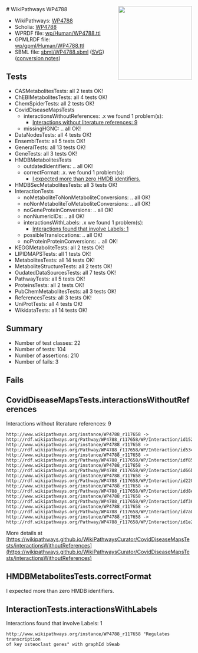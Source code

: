 <img style="float: right; width: 200px" src="../logo.png" />
# WikiPathways WP4788

* WikiPathways: [WP4788](https://identifiers.org/wikipathways:WP4788)
* Scholia: [WP4788](https://scholia.toolforge.org/wikipathways/WP4788)
* WPRDF file: [wp/Human/WP4788.ttl](../wp/Human/WP4788.ttl)
* GPMLRDF file: [wp/gpml/Human/WP4788.ttl](../wp/gpml/Human/WP4788.ttl)
* SBML file: [sbml/WP4788.sbml](../sbml/WP4788.sbml) ([SVG](../sbml/WP4788.svg)) ([conversion notes](../sbml/WP4788.txt))

## Tests
* CASMetabolitesTests: all 2 tests OK!
* ChEBIMetabolitesTests: all 4 tests OK!
* ChemSpiderTests: all 2 tests OK!
* CovidDiseaseMapsTests
    * interactionsWithoutReferences: .x we found 1 problem(s):
        * [Interactions without literature references: 9](#2e295937)
    * missingHGNC: .. all OK!
* DataNodesTests: all 4 tests OK!
* EnsemblTests: all 5 tests OK!
* GeneralTests: all 13 tests OK!
* GeneTests: all 3 tests OK!
* HMDBMetabolitesTests
    * outdatedIdentifiers: .. all OK!
    * correctFormat: .x. we found 1 problem(s):
        * [I expected more than zero HMDB identifiers.](#ad154c1e)
* HMDBSecMetabolitesTests: all 3 tests OK!
* InteractionTests
    * noMetaboliteToNonMetaboliteConversions: .. all OK!
    * noNonMetaboliteToMetaboliteConversions: .. all OK!
    * noGeneProteinConversions: .. all OK!
    * nonNumericIDs: .. all OK!
    * interactionsWithLabels: .x we found 1 problem(s):
        * [Interactions found that involve Labels: 1](#630d2678)
    * possibleTranslocations: .. all OK!
    * noProteinProteinConversions: .. all OK!
* KEGGMetaboliteTests: all 2 tests OK!
* LIPIDMAPSTests: all 1 tests OK!
* MetabolitesTests: all 14 tests OK!
* MetaboliteStructureTests: all 2 tests OK!
* OudatedDataSourcesTests: all 7 tests OK!
* PathwayTests: all 5 tests OK!
* ProteinsTests: all 2 tests OK!
* PubChemMetabolitesTests: all 3 tests OK!
* ReferencesTests: all 3 tests OK!
* UniProtTests: all 4 tests OK!
* WikidataTests: all 14 tests OK!


## Summary

* Number of test classes: 22
* Number of tests: 104
* Number of assertions: 210
* Number of fails: 3

## Fails

<a name="2e295937" />

## CovidDiseaseMapsTests.interactionsWithoutReferences

Interactions without literature references: 9
```
http://www.wikipathways.org/instance/WP4788_r117658 -> http://rdf.wikipathways.org/Pathway/WP4788_r117658/WP/Interaction/id1525bbdb
http://www.wikipathways.org/instance/WP4788_r117658 -> http://rdf.wikipathways.org/Pathway/WP4788_r117658/WP/Interaction/id534c15b6
http://www.wikipathways.org/instance/WP4788_r117658 -> http://rdf.wikipathways.org/Pathway/WP4788_r117658/WP/Interaction/idf85cf360
http://www.wikipathways.org/instance/WP4788_r117658 -> http://rdf.wikipathways.org/Pathway/WP4788_r117658/WP/Interaction/id66b704a5
http://www.wikipathways.org/instance/WP4788_r117658 -> http://rdf.wikipathways.org/Pathway/WP4788_r117658/WP/Interaction/id220af52a
http://www.wikipathways.org/instance/WP4788_r117658 -> http://rdf.wikipathways.org/Pathway/WP4788_r117658/WP/Interaction/idd8e74b14
http://www.wikipathways.org/instance/WP4788_r117658 -> http://rdf.wikipathways.org/Pathway/WP4788_r117658/WP/Interaction/idf36c00e1
http://www.wikipathways.org/instance/WP4788_r117658 -> http://rdf.wikipathways.org/Pathway/WP4788_r117658/WP/Interaction/id7a00b39d
http://www.wikipathways.org/instance/WP4788_r117658 -> http://rdf.wikipathways.org/Pathway/WP4788_r117658/WP/Interaction/id1e2db4ed
```

More details at [https://wikipathways.github.io/WikiPathwaysCurator/CovidDiseaseMapsTests/interactionsWithoutReferences](https://wikipathways.github.io/WikiPathwaysCurator/CovidDiseaseMapsTests/interactionsWithoutReferences)

<a name="ad154c1e" />

## HMDBMetabolitesTests.correctFormat

I expected more than zero HMDB identifiers.
<a name="630d2678" />

## InteractionTests.interactionsWithLabels

Interactions found that involve Labels: 1
```
http://www.wikipathways.org/instance/WP4788_r117658 "Regulates transcription
of key osteoclast genes" with graphId b9eab
```


